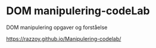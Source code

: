 # DOM manipulering-codeLab
DOM manipulering opgaver og forståelse

https://razzoy.github.io/Manipulering-codelab/